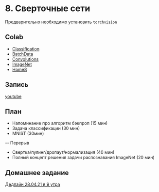 # 8. Сверточные сети

Предварительно необходимо установить `torchvision`

## Colab
* [Classification](https://colab.research.google.com/github/samstikhin/ml2022/blob/master/08-ConvNets/1-Classification.ipynb)
* [BatchData](https://colab.research.google.com/github/samstikhin/ml2022/blob/master/08-ConvNets/2-BatchData.ipynb)
* [Convolutions](https://colab.research.google.com/github/samstikhin/ml2022/blob/master/08-ConvNets/3-Conv.ipynb)
* [ImageNet](https://colab.research.google.com/github/samstikhin/ml2022/blob/master/08-ConvNets/4-ImageNet.ipynb)
* [Home8](https://colab.research.google.com/github/samstikhin/ml2022/blob/master/08-ConvNets/Home8.ipynb)

## Запись 
[youtube](https://www.youtube.com/watch?v=3DV6bWpOFv4)

## План
* Напоминание про алгоритм бэкпроп (15 мин)
* Задача классификации (30 мин)
* MNIST (30мин)

-- Перерыв
* Свертка/пулинг/дропаут/нормализация (40 мин)
* Полный концепт решения задачи распознавания ImageNet (20 мин)


## Домашнее задание
[Дедлайн 28.04.21 в 9 утра](https://ulearn.me/course/ml/CrossEntropyLoss_44ac5922-7023-4574-b0f7-deba1f48cf84)
